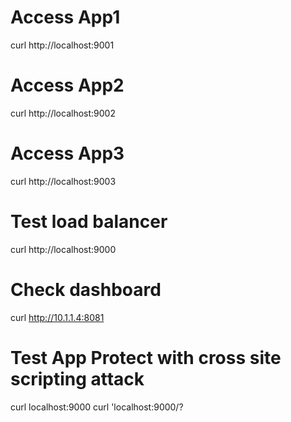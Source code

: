 # Access App1
curl http://localhost:9001

# Access App2
curl http://localhost:9002

# Access App3
curl http://localhost:9003

# Test load balancer
curl http://localhost:9000

# Check dashboard
curl http://10.1.1.4:8081

# Test App Protect with cross site scripting attack
curl localhost:9000
curl 'localhost:9000/?<script>'

# Monitor nginx error log
sudo tail -f /var/log/nginx/error.log
